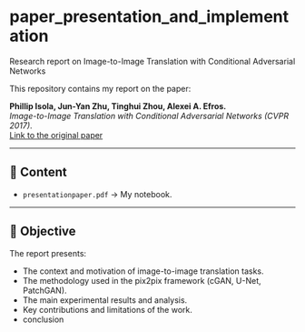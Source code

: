 # paper_presentation_and_implementation
Research report on Image-to-Image Translation with Conditional Adversarial Networks

This repository contains my report on the paper:

**Phillip Isola, Jun-Yan Zhu, Tinghui Zhou, Alexei A. Efros.**  
*Image-to-Image Translation with Conditional Adversarial Networks (CVPR 2017)*.  
[Link to the original paper](https://arxiv.org/abs/1611.07004)

---

## 📄 Content
- `presentationpaper.pdf` → My notebook.

---

## 🎯 Objective
The report presents:
- The context and motivation of image-to-image translation tasks.  
- The methodology used in the pix2pix framework (cGAN, U-Net, PatchGAN).  
- The main experimental results and analysis.  
- Key contributions and limitations of the work.
- conclusion
